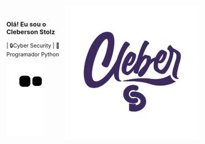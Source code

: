 <img align="right" src="https://github.com/Cleberstolz/Cleberstolz/blob/main/png%20escuro%20c%C3%B3pia.png" width="350"/>

<br/>

### Olá! Eu sou o Cleberson Stolz 

| 🔒Cyber Security
| 🐍Programador Python

![Snake animation](https://github.com/rafaballerini/rafaballerini/blob/output/github-contribution-grid-snake.svg)
